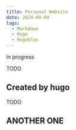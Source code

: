 ```yaml
---
title: Personal Website
date: 2024-09-09
tags:
  - Markdown
  - Hugo
  - Hugoblox
---
```

In progress


<!--more-->
TODO
## Created by hugo
TODO
## ANOTHER ONE
